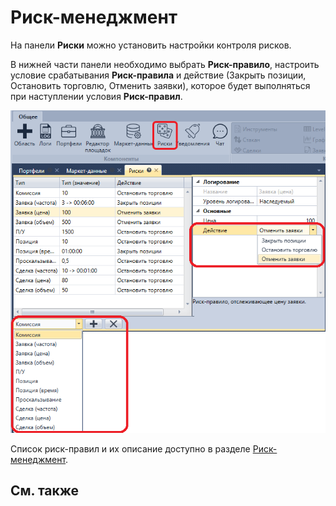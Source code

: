 # Риск\-менеджмент

На панели **Риски** можно установить настройки контроля рисков.

В нижней части панели необходимо выбрать **Риск\-правило**, настроить условие срабатывания **Риск\-правила** и действие (Закрыть позиции, Остановить торговлю, Отменить заявки), которое будет выполняться при наступлении условия **Риск\-правил**.

![Terminal Risk Rule](../images/Terminal_Risk_Rule.png)

Список риск\-правил и их описание доступно в разделе [Риск\-менеджмент](Designer_Risk_Rule.md).

## См. также
